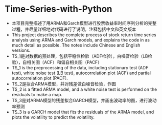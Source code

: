 # Time-Series-with-Python
- 本项目完整描述了用ARMA和Garch模型进行股票收益率时间序列分析的完整过程，并尽量详细地对代码进行了说明，注释包括中文和英文版本
- This project describes the complete process of stock return time series analysis using ARMA and Garch models, and explains the code in as much detail as possible. The notes include Chinese and English versions.
- TS_1是对数据的预处理，包括平稳性检验（ADF检验），白噪音检验（LB检验），自相关图（ACF）和偏自相关图（PACF）
- TS_1 is the preprocessing of the data, including stationary test (ADF test), white noise test (LB test), autocorrelation plot (ACF) and partial autocorrelation plot (PACF).
- TS_2是拟合ARMA模型，并对残差做白噪音检验，作图
- TS_2 is a fitted ARMA model, and a white noise test is performed on the residuals to make a map.
- TS_3是对ARMA模型的残差拟合GARCH模型，并画出波动率的图，进行波动率预测
- TS_3 is a GARCH model that fits the residuals of the ARMA model, and plots the volatility to predict the volatility.
